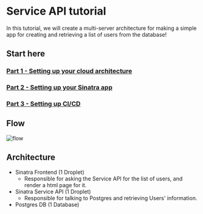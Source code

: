 # Service API tutorial 


In this tutorial, we will create a multi-server architecture for making a simple app for creating and retrieving a list of users from the database!

## Start here

### [Part 1 - Setting up your cloud architecture](docs/cloud.md)

### [Part 2 - Setting up your Sinatra app](docs/sinatra.md)

### [Part 3 - Setting up CI/CD](docs/cicd.md)

## Flow

![flow](https://static.swimlanes.io/e86bed77d0258067e318c30e9f2c52fa.png)

## Architecture

- Sinatra Frontend (1 Droplet)
  - Responsible for asking the Service API for the list of users, and render a html page for it.
- Sinatra Service API (1 Droplet)
  - Responsible for talking to Postgres and retrieving Users' information.
- Postgres DB (1 Database)
